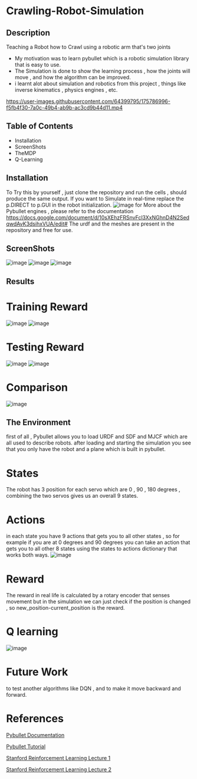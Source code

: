 #  Crawling-Robot-Simulation 

## Description

Teaching a Robot how to Crawl using a robotic arm that's two joints 

- My motivation was to learn pybullet which is a robotic simulation library that is easy to use.
- The Simulation is done to show the learning process , how the joints will move , and how the algorithm can be improved.
- i learnt alot about simulation and robotics from this project , things like inverse kinematics , physics engines , etc.



https://user-images.githubusercontent.com/64399795/175786996-f5fb4f30-7a0c-49b4-ab9b-ac3cd9b44d11.mp4



## Table of Contents 

- Installation
- ScreenShots
- TheMDP
- Q-Learning


## Installation

To Try this by yourself , just clone the repository and run the cells , should produce the same output.
If you want to Simulate in real-time replace the p.DIRECT to p.GUI in the robot initialization.
![image](https://user-images.githubusercontent.com/64399795/175570491-78cc1942-3213-4ef5-9b05-8098dcb1429b.png)
for More about the Pybullet engines , please refer to the documentation 
https://docs.google.com/document/d/10sXEhzFRSnvFcl3XxNGhnD4N2SedqwdAvK3dsihxVUA/edit#
The urdf and the meshes are present in the repository and free for use.

## ScreenShots

![image](https://user-images.githubusercontent.com/64399795/175571314-9950f3c3-7c63-4ae3-baca-44f9ac4801ea.png)
![image](https://user-images.githubusercontent.com/64399795/175571714-c5e5ebe7-7cb4-42f4-88b6-a27a671df1ca.png)
![image](https://user-images.githubusercontent.com/64399795/175571822-37689131-1e5f-49e2-87d7-567c8ad9b708.png)

## Results 
# Training Reward 
![image](https://user-images.githubusercontent.com/64399795/175574604-c5e0defc-92d1-4ff8-bfe3-d01304d8bce7.png)
![image](https://user-images.githubusercontent.com/64399795/175574718-c63f770b-ddf8-4736-977a-3905838578d3.png)

# Testing Reward 
![image](https://user-images.githubusercontent.com/64399795/175574635-e99844b4-0697-4ea2-87cb-aeedaf18fd8b.png)
![image](https://user-images.githubusercontent.com/64399795/175574690-850212fb-b55c-4a16-b1fd-3b0344d50d62.png)
# Comparison 
![image](https://user-images.githubusercontent.com/64399795/175609247-6a3c191f-bb79-49ae-8465-429ed14a64df.png)


## The Environment 

first of all , Pybullet allows you to load URDF and SDF and MJCF which are all used to describe robots.
after loading and starting the simulation you see that you only have the robot and a plane which is built in pybullet.
# States
The robot has 3 position for each servo which are 0 , 90 , 180 degrees , combining the two servos gives us an overall 
9 states.
# Actions
in each state you have 9 actions that gets you to all other states , so for example if you are at 0 degrees and 90 degrees
you can take an action that gets you to all other 8 states using the states to actions dictionary that works both ways.
![image](https://user-images.githubusercontent.com/64399795/175573351-5d3e1c32-2650-4aa8-b601-1c7f9b4a1ba6.png)
# Reward 
The reward in real life is calculated by a rotary encoder that senses movement but in the simulation we can
just check if the position is changed , so new_position-current_position is the reward.
# Q learning 
![image](https://user-images.githubusercontent.com/64399795/175574056-22dc49fd-6022-44c6-8b30-62f3a130bf4f.png)

# Future Work 
to test another algorithms like DQN , and to make it move backward and forward.

# References 
[Pybullet Documentation](https://docs.google.com/document/d/10sXEhzFRSnvFcl3XxNGhnD4N2SedqwdAvK3dsihxVUA/edit#)

[Pybullet Tutorial](https://www.youtube.com/watch?v=kZxPaGdoSJY&t=828s&ab_channel=DanielEid)

[Stanford Reinforcement Learning Lecture 1](https://www.youtube.com/watch?v=9g32v7bK3Co&t=3866s&ab_channel=StanfordOnline)

[Stanford Reinforcement Learning Lecture 2](https://www.youtube.com/watch?v=HpaHTfY52RQ&t=3989s&ab_channel=StanfordOnline)

